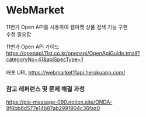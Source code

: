 # WebMarket
11번가 Open API를 사용하여 웹마켓 상품 검색 기능 구현<br>
수정 필요함


11번가 Open API 가이드 https://openapi.11st.co.kr/openapi/OpenApiGuide.tmall?categoryNo=41&apiSpecType=1
<br><br>
배포 URL https://webmarket11api.herokuapp.com/

### 참고 레퍼런스 및 문제 해결 과정
https://pie-message-090.notion.site/ONDA-9f8bb6d577e14b87ab2991904c36faa0
